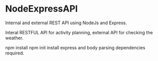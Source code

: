 # NodeExpressAPI


Internal and external REST API using NodeJs and Express.

Interal RESTFUL API for activity planning, external API for checking the weather.

npm install
npm init
install express and body parsing dependencies required.
